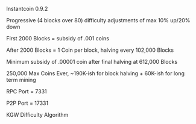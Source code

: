 Instantcoin 0.9.2

Progressive (4 blocks over 80) difficulty adjustments of max 10% up/20% down

First 2000 Blocks = subsidy of .001 coins

After 2000 Blocks = 1 Coin per block, halving every 102,000 Blocks

Minimum subsidy of .00001 coin after final halving at 612,000 Blocks

250,000 Max Coins Ever, ~190K-ish for block halving + 60K-ish for long term mining

RPC Port = 7331

P2P Port = 17331

KGW Difficulty Algorithm
